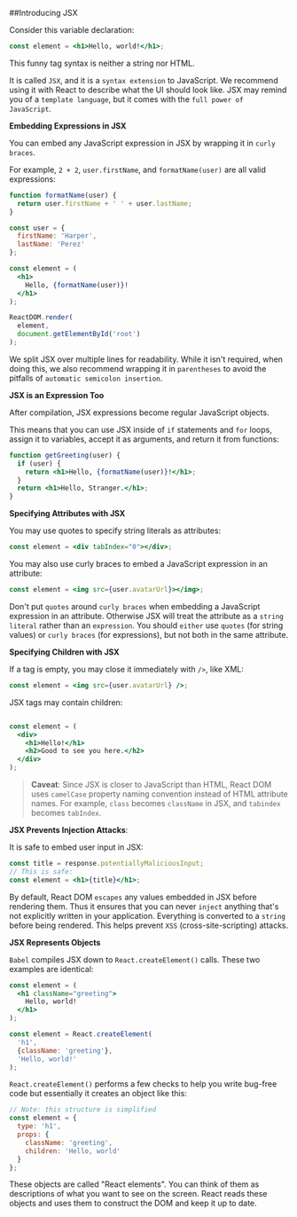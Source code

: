 ##Introducing JSX

Consider this variable declaration:
```jsx
const element = <h1>Hello, world!</h1>;
```
This funny tag syntax is neither a string nor HTML.

It is called `JSX`, and it is a `syntax extension` to JavaScript. We recommend using it with React to describe what the UI should look like. JSX may remind you of a `template language`, but it comes with the `full power of JavaScript`.

**Embedding Expressions in JSX**

You can embed any JavaScript expression in JSX by wrapping it in `curly braces`.

For example, `2 + 2`, `user.firstName`, and `formatName(user)` are all valid expressions:

```jsx
function formatName(user) {
  return user.firstName + ' ' + user.lastName;
}

const user = {
  firstName: 'Harper',
  lastName: 'Perez'
};

const element = (
  <h1>
    Hello, {formatName(user)}!
  </h1>
);

ReactDOM.render(
  element,
  document.getElementById('root')
);
```

We split JSX over multiple lines for readability. While it isn't required, when doing this, we also recommend wrapping it in `parentheses` to avoid the pitfalls of `automatic semicolon insertion`.

**JSX is an Expression Too**

After compilation, JSX expressions become regular JavaScript objects.

This means that you can use JSX inside of `if` statements and `for` loops, assign it to variables, accept it as arguments, and return it from functions:

```jsx
function getGreeting(user) {
  if (user) {
    return <h1>Hello, {formatName(user)}!</h1>;
  }
  return <h1>Hello, Stranger.</h1>;
}
```
**Specifying Attributes with JSX**

You may use quotes to specify string literals as attributes:
```jsx
const element = <div tabIndex="0"></div>;
```
You may also use curly braces to embed a JavaScript expression in an attribute:
```jsx
const element = <img src={user.avatarUrl}></img>;
```

Don't put `quotes` around `curly braces` when embedding a JavaScript expression in an attribute. Otherwise JSX will treat the attribute as a `string literal` rather than an `expression`. You should `either` use `quotes` (for string values) or `curly braces` (for expressions), but not both in the same attribute.

**Specifying Children with JSX**

If a tag is empty, you may close it immediately with `/>`, like XML:
```jsx
const element = <img src={user.avatarUrl} />;
```

JSX tags may contain children:

```jsx

const element = (
  <div>
    <h1>Hello!</h1>
    <h2>Good to see you here.</h2>
  </div>
);

```

>**Caveat**:
Since JSX is closer to JavaScript than HTML, React DOM uses `camelCase` property naming convention instead of HTML attribute names.
For example, `class` becomes `className` in JSX, and `tabindex` becomes `tabIndex`.


**JSX Prevents Injection Attacks**:

It is safe to embed user input in JSX:
```jsx
const title = response.potentiallyMaliciousInput;
// This is safe:
const element = <h1>{title}</h1>;
```

By default, React DOM `escapes` any values embedded in JSX before rendering them. Thus it ensures that you can never `inject` anything that's not explicitly written in your application. Everything is converted to a `string` before being rendered. This helps prevent `XSS` (cross-site-scripting) attacks.

**JSX Represents Objects**

`Babel` compiles JSX down to `React.createElement()` calls.
These two examples are identical:

```jsx
const element = (
  <h1 className="greeting">
    Hello, world!
  </h1>
);

```

```jsx
const element = React.createElement(
  'h1',
  {className: 'greeting'},
  'Hello, world!'
);

```

`React.createElement()` performs a few checks to help you write bug-free code but essentially it creates an object like this:

```jsx
// Note: this structure is simplified
const element = {
  type: 'h1',
  props: {
    className: 'greeting',
    children: 'Hello, world'
  }
};
```

These objects are called "React elements". You can think of them as descriptions of what you want to see on the screen. React reads these objects and uses them to construct the DOM and keep it up to date.
